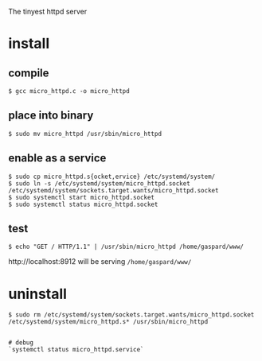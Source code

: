 The tinyest httpd server

# install

## compile
```
$ gcc micro_httpd.c -o micro_httpd
```

## place into binary
```
$ sudo mv micro_httpd /usr/sbin/micro_httpd
```

## enable as a service
```
$ sudo cp micro_httpd.s{ocket,ervice} /etc/systemd/system/
$ sudo ln -s /etc/systemd/system/micro_httpd.socket /etc/systemd/system/sockets.target.wants/micro_httpd.socket
$ sudo systemctl start micro_httpd.socket
$ sudo systemctl status micro_httpd.socket
```

## test
```
$ echo "GET / HTTP/1.1" | /usr/sbin/micro_httpd /home/gaspard/www/
```
http://localhost:8912 will be serving `/home/gaspard/www/`


# uninstall

```
$ sudo rm /etc/systemd/system/sockets.target.wants/micro_httpd.socket /etc/systemd/system/micro_httpd.s* /usr/sbin/micro_httpd


# debug
`systemctl status micro_httpd.service`
